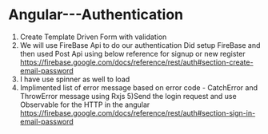 # Angular---Authentication


1) Create Template Driven Form with validation
2) We will use FireBase Api to do our authentication
Did setup FireBase and then used Post Api using below reference for signup or new register
https://firebase.google.com/docs/reference/rest/auth#section-create-email-password
3) I have use spinner as well to load
4) Implimented list of error message based on error code - CatchError and ThrowError message using Rxjs
5)Send the login request and use Observable for the HTTP in the angular
https://firebase.google.com/docs/reference/rest/auth#section-sign-in-email-password
